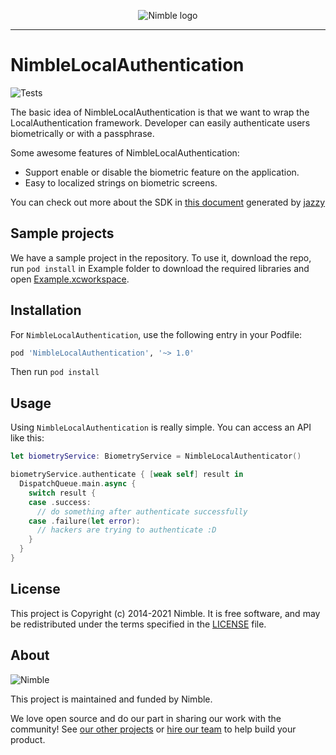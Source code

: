 <p align="center">
  <img alt="Nimble logo" src="https://assets.nimblehq.co/logo/light/logo-light-text-320.png" />
</p>

---

# NimbleLocalAuthentication

![Tests](https://github.com/nimblehq/local-authentication-ios/workflows/Tests/badge.svg?branch=develop)

The basic idea of NimbleLocalAuthentication is that we want to wrap the LocalAuthentication framework. Developer can easily authenticate users biometrically or with a passphrase.

Some awesome features of NimbleLocalAuthentication:

- Support enable or disable the biometric feature on the application.
- Easy to localized strings on biometric screens.

You can check out more about the SDK in [this document](https://nimblehq.github.io/local-authentication-ios) generated by [jazzy](https://github.com/realm/jazzy)

## Sample projects

We have a sample project in the repository. To use it, download the repo, run `pod install` in Example folder to download the required libraries and open [Example.xcworkspace](https://github.com/nimblehq/local-authentication-ios/tree/main/Example/Example.xcworkspace).

## Installation

For `NimbleLocalAuthentication`, use the following entry in your Podfile:

```rb
pod 'NimbleLocalAuthentication', '~> 1.0'
```

Then run `pod install`

## Usage

Using `NimbleLocalAuthentication` is really simple. You can access an API like this:

```swift
let biometryService: BiometryService = NimbleLocalAuthenticator()

biometryService.authenticate { [weak self] result in
  DispatchQueue.main.async {
    switch result {
    case .success:
      // do something after authenticate successfully
    case .failure(let error):
      // hackers are trying to authenticate :D
    }
  }
}
```

## License

This project is Copyright (c) 2014-2021 Nimble. It is free software,
and may be redistributed under the terms specified in the [LICENSE] file.

[LICENSE]: /LICENSE

## About

![Nimble](https://assets.nimblehq.co/logo/dark/logo-dark-text-160.png)

This project is maintained and funded by Nimble.

We love open source and do our part in sharing our work with the community!
See [our other projects][community] or [hire our team][hire] to help build your product.

[community]: https://github.com/nimblehq
[hire]: https://nimblehq.co/
